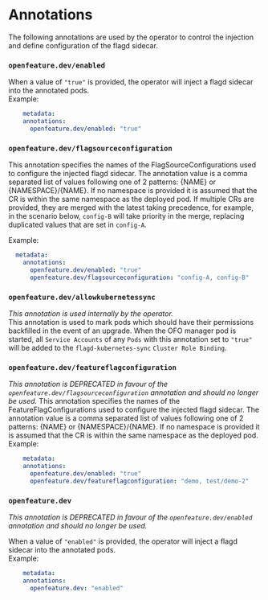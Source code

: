 # Annotations

The following annotations are used by the operator to control the injection and define configuration of the flagd sidecar.

### `openfeature.dev/enabled`
When a value of `"true"` is provided, the operator will inject a flagd sidecar into the annotated pods.  
Example: 
```yaml
    metadata:
    annotations:
      openfeature.dev/enabled: "true"
```

### `openfeature.dev/flagsourceconfiguration`
This annotation specifies the names of the FlagSourceConfigurations used to configure the injected flagd sidecar.
The annotation value is a comma separated list of values following one of 2 patterns: {NAME} or {NAMESPACE}/{NAME}. 
If no namespace is provided it is assumed that the CR is within the same namespace as the deployed pod.
If multiple CRs are provided, they are merged with the latest taking precedence, for example, in the scenario below, `config-B` will take priority in the merge, replacing duplicated values that are set in `config-A`.

Example:
```yaml
  metadata:
    annotations:
      openfeature.dev/enabled: "true"
      openfeature.dev/flagsourceconfiguration: "config-A, config-B"
```

### `openfeature.dev/allowkubernetessync`
*This annotation is used internally by the operator.*  
This annotation is used to mark pods which should have their permissions backfilled in the event of an upgrade. When the OFO manager pod is started, all `Service Accounts` of any `Pods` with this annotation set to `"true"` will be added to the `flagd-kubernetes-sync` `Cluster Role Binding`.


### `openfeature.dev/featureflagconfiguration`
*This annotation is DEPRECATED in favour of the `openfeature.dev/flagsourceconfiguration` annotation and should no longer be used.* 
This annotation specifies the names of the FeatureFlagConfigurations used to configure the injected flagd sidecar.
The annotation value is a comma separated list of values following one of 2 patterns: {NAME} or {NAMESPACE}/{NAME}. 
If no namespace is provided it is assumed that the CR is within the same namespace as the deployed pod.
Example:
```yaml
    metadata:
    annotations:
      openfeature.dev/enabled: "true"
      openfeature.dev/featureflagconfiguration: "demo, test/demo-2"
```

### `openfeature.dev`
*This annotation is DEPRECATED in favour of the `openfeature.dev/enabled` annotation and should no longer be used.* 

When a value of `"enabled"` is provided, the operator will inject a flagd sidecar into the annotated pods.  
Example: 
```yaml
    metadata:
    annotations:
      openfeature.dev: "enabled"
```
